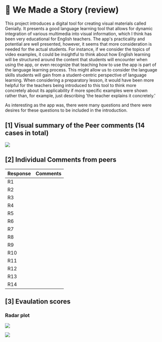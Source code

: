 # 💙 We Made a Story (review)
This project introduces a digital tool for creating visual materials called Genially. It presents a good language learning tool that allows for dynamic integration of various multimedia into visual information, which I think has been very educational for English teachers. The app's practicality and potential are well presented, however, it seems that more consideration is needed for the actual students. For instance, if we consider the topics of video examples, it could be insightful to think about how English learning will be structured around the content that students will encounter when using the app, or even recognize that teaching how to use the app is part of the language learning process. This might allow us to consider the language skills students will gain from a student-centric perspective of language learning. When considering a preparatory lesson, it would have been more helpful for the teachers being introduced to this tool to think more concretely about its applicability if more specific examples were shown rather than, for example, just describing 'the teacher explains it concretely.'

As interesting as the app was, there were many questions and there were desires for these questions to be included in the introduction.

## [1] Visual summary of the Peer comments (14 cases in total)

![](https://github.com/MK316/Spring2024/blob/main/DLTESOL/project/WCG3.png)

## [2] Individual Comments from peers

|Response	|Comments|
|--|--|
|R1| |
|R2	| |
|R3	||
|R4||
|R5	||
|R6	||
|R7	||
|R8	||
|R9	||
|R10|	|
|R11|	|
|R12|	|
|R13|	|
|R14|	|

## [3] Evaulation scores

### Radar plot
![](https://github.com/MK316/Spring2024/blob/main/DLTESOL/data/radar-total.png)

![](https://github.com/MK316/Spring2024/blob/main/DLTESOL/data/radar-G3.png)


